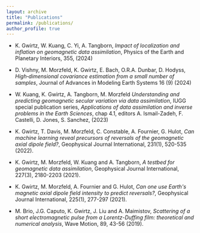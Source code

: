 ```yaml
---
layout: archive
title: "Publications"
permalink: /publications/
author_profile: true
---
```

* K. Gwirtz, W. Kuang, C. Yi, A. Tangborn, *Impact of localization and inflation on geomagnetic data assimilation*, Physics of the Earth and Planetary Interiors, 355, (2024)

* D. Vishny, M. Morzfeld, K. Gwirtz, E. Bach, O.R.A. Dunbar, D. Hodyss, *High‐dimensional covariance estimation from a small number of samples*, Journal of Advances in Modeling Earth Systems 16 (9) (2024)
  
* W. Kuang, K. Gwirtz, A. Tangborn, M. Morzfeld *Understanding and predicting geomagnetic secular variation via data assimilation*, IUGG special publication series, *Applications of data assimilation and inverse problems in the Earth Sciences*, chap 4.1, editors A. Ismail-Zadeh, F. Castelli, D. Jones, S. Sanchez, (2023)

* K. Gwirtz, T. Davis, M. Morzfeld, C. Constable, A. Fournier, G. Hulot, *Can machine learning reveal precursors of reversals of the geomagnetic axial dipole field?*, Geophysical Journal International, 231(1), 520-535 (2022).

* K. Gwirtz, M. Morzfeld, W. Kuang and A. Tangborn, *A testbed for geomagnetic data assimilation*, Geophysical Journal International, 227(3), 2180-2203 (2021).

* K. Gwirtz, M. Morzfeld, A. Fournier and G. Hulot, *Can one use Earth's magnetic axial dipole field intensity to predict reversals?*, Geophysical Journal International, 225(1), 277-297 (2021).

* M. Brio, J.G. Caputo, K. Gwirtz, J. Liu and A. Maimistov, *Scattering of a short
electromagnetic pulse from a Lorentz-Duffing film: theoretical and numerical
analysis*, Wave Motion, 89, 43-56 (2019).


